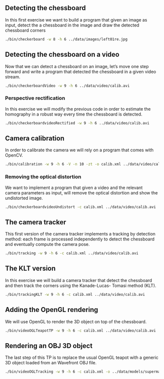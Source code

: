 ## Detecting the chessboard

In this first exercise we want to build a program that given an image as input, detect the a chessboard in the image and draw the detected chessboard corners 

```bash
./bin/checkerboard -w 8 -h 6 ../data/images/left01re.jpg
```

## Detecting the chessboard on a video

Now that we can detect a chessboard on an image, let’s move one step forward and write a program that detected the chessboard in a given video stream.

```bash
./bin/checkerboardVideo -w 9 -h 6 ../data/video/calib.avi
```

### Perspective rectification

In this exercise we will modify the previous code in order to estimate the homography in a robust way every time the chessboard is detected.

```bash
./bin/checkerboardvideoRectified -w 9 -h 6 ../data/video/calib.avi
```

## Camera calibration

In order to calibrate the camera we will rely on a program that comes with OpenCV.

```bash
./bin/calibration -w 9 -h 6 -V -n 10 -zt -o calib.xml ../data/video/calib.avi
```

### Removing the optical distortion

We want to implement a program that given a video and the relevant camera parameters as input, will remove the optical distortion and show the undistorted image.

```bash
./bin/checkerboardvideoUndistort -c calib.xml ../data/video/calib.avi
```

## The camera tracker

This first version of the camera tracker implements a tracking by detection method: each frame is processed independently to detect the chessboard and eventually compute the camera pose.

```bash
./bin/tracking -w 9 -h 6 -c calib.xml ../data/video/calib.avi
```

## The KLT version

In this exercise we will build a camera tracker that detect the chessboard and then track the corners using the Kanade-Lucas- Tomasi method (KLT).

```bash
./bin/trackingKLT -w 9 -h 6 -c calib.xml ../data/video/calib.avi
```

## Adding the OpenGL rendering

We will use OpenGL to render the 3D object on top of the chessboard.

```bash
./bin/videoOGLTeapotTP -w 9 -h 6 -c calib.xml ../data/video/calib.avi
```

## Rendering an OBJ 3D object

The last step of this TP is to replace the usual OpenGL teapot with a generic 3D object loaded from an Wavefront OBJ file.

```bash
./bin/videoOGLTracking -w 9 -h 6 -c calib.xml -o ../data/models/superma.obj ../data/video/calib.avi
```